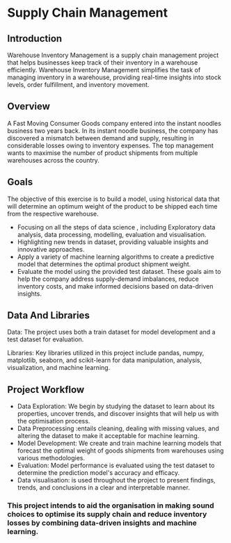 # Supply Chain Management
## Introduction
Warehouse Inventory Management is a supply chain management project that helps businesses keep track of their inventory in a warehouse efficiently. Warehouse Inventory Management simplifies the task of managing inventory in a warehouse, providing real-time insights into stock levels, order fulfillment, and inventory movement.
## Overview
A Fast Moving Consumer Goods company entered into the instant noodles business two years back. In its instant noodle business, the company has discovered a mismatch between demand and supply, resulting in considerable losses owing to inventory expenses. The top management wants to maximise the number of product shipments from multiple warehouses across the country.
## Goals
The objective of this exercise is to build a model, using historical data that will determine an optimum weight of the product to be shipped each time from the respective warehouse.
* Focusing on all the steps of data science , including Exploratory data analysis, data processing, modelling, evaluation and visualisation.
* Highlighting new trends in dataset, providing  valuable insights and innovative approaches.
* Apply a variety of machine learning algorithms to create a predictive model that determines the optimal product shipment weight.
* Evaluate the model using the provided test dataset. These goals aim to help the company address supply-demand imbalances, reduce inventory costs, and make informed decisions based on data-driven insights.
## Data And Libraries
Data: The project uses both a train dataset for model development and a test dataset for evaluation.

Libraries: Key libraries utilized in this project include pandas, numpy, matplotlib, seaborn, and scikit-learn for data manipulation, analysis, visualization, and machine learning.
## Project Workflow
* Data Exploration: We begin by studying the dataset to learn about its properties, uncover trends, and discover insights that will help us with the optimisation process.
* Data Preprocessing :entails cleaning, dealing with missing values, and altering the dataset to make it acceptable for machine learning.
* Model Development: We create and train machine learning models that forecast the optimal weight of goods shipments from warehouses using various methodologies.
* Evaluation: Model performance is evaluated using the test dataset to determine the prediction model's accuracy and efficacy.
* Data visualisation: is used throughout the project to present findings, trends, and conclusions in a clear and interpretable manner.
### This project intends to aid the organisation in making sound choices to optimise its supply chain and reduce inventory losses by combining data-driven insights and machine learning.

